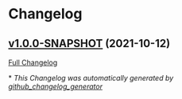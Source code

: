 # Changelog

## [v1.0.0-SNAPSHOT](https://github.com/NASA-PDS/big-data-harvest-server/tree/v1.0.0-SNAPSHOT) (2021-10-12)

[Full Changelog](https://github.com/NASA-PDS/big-data-harvest-server/compare/abd845ff6ccdddc2730f4f0b10667e0c58cb7561...v1.0.0-SNAPSHOT)



\* *This Changelog was automatically generated by [github_changelog_generator](https://github.com/github-changelog-generator/github-changelog-generator)*
